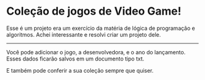 # Coleção de jogos de Video Game!
Esse é um projeto era um exercício da matéria de lógica de programação e algoritmos. Achei interessante e resolvi criar um projeto dele. 

--------------------------
Você pode adicionar o jogo, a desenvolvedora, e o ano do lançamento. Esses dados ficarão salvos em um documento tipo txt.

E também pode conferir a sua coleção sempre que quiser.
